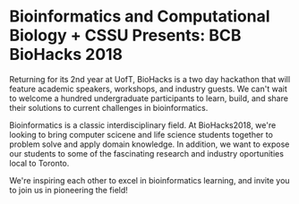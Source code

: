 # Bioinformatics and Computational Biology + CSSU Presents: BCB BioHacks 2018

Returning for its 2nd year at UofT, BioHacks is a two day hackathon that will
feature academic speakers, workshops, and industry guests. We can't wait to
welcome a hundred undergraduate participants to learn, build, and share their
solutions to current challenges in bioinformatics.

Bioinformatics is a classic interdisciplinary field. At BioHacks2018, we're
looking to bring computer scicene and life science students together to problem
solve and apply domain knowledge. In addition, we want to expose our students
to some of the fascinating research and industry oportunities local to Toronto.

We're inspiring each other to excel in bioinformatics learning, and invite you
to join us in pioneering the field!

